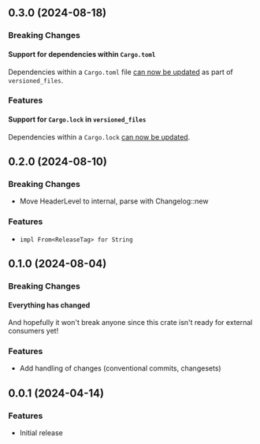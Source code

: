 ## 0.3.0 (2024-08-18)

### Breaking Changes

#### Support for dependencies within `Cargo.toml`

Dependencies within a `Cargo.toml` file [can now be updated](https://knope.tech/reference/config-file/packages/)
as part of `versioned_files`.

### Features

#### Support for `Cargo.lock` in `versioned_files`

Dependencies within a `Cargo.lock` [can now be updated](https://knope.tech/reference/config-file/packages#cargolock).

## 0.2.0 (2024-08-10)

### Breaking Changes

- Move HeaderLevel to internal, parse with Changelog::new

### Features

- `impl From<ReleaseTag> for String`

## 0.1.0 (2024-08-04)

### Breaking Changes

#### Everything has changed

And hopefully it won't break anyone since this crate isn't ready for external consumers yet!

### Features

- Add handling of changes (conventional commits, changesets)

## 0.0.1 (2024-04-14)

### Features

- Initial release
